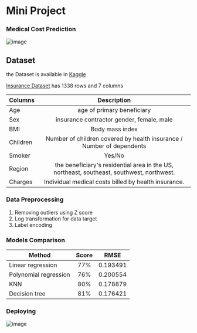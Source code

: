 # Mini Project 
### Medical Cost Prediction

![image](https://user-images.githubusercontent.com/71708747/147376275-d8301925-42aa-4257-86d9-18f6b350156f.png)



## Dataset
the Dataset is available in [Kaggle](https://www.kaggle.com/)

[Insurance Dataset](https://www.kaggle.com/mirichoi0218/insurance) has 1338 rows and 7 columns


| Columns       | Description  |
| ------------- |:-------------:|
| Age           | age of primary beneficiary |
| Sex           | insurance contractor gender, female, male |
| BMI           | Body mass index |
| Children      | Number of children covered by health insurance / Number of dependents |
| Smoker        | Yes/No |
| Region        | the beneficiary's residential area in the US, northeast, southeast, southwest, northwest. |
| Charges       |  Individual medical costs billed by health insurance. |


### Data Preprocessing
1. Removing outliers using Z score
2. Log transformation for data target
3. Label encoding


### Models Comparison

| Method                | Score    | RMSE     |
| ----------------------|:--------:|:--------:|
| Linear regression     | 77%      | 0.193491 |
| Polynomial regression | 76%      | 0.200554 |
| KNN                   | 80%      | 0.178879 |
| Decision tree         | 81%      | 0.176421 |


### Deploying

![image](https://user-images.githubusercontent.com/71708747/147376365-f59dce51-6c6f-47d0-b564-0128128399d9.png)


